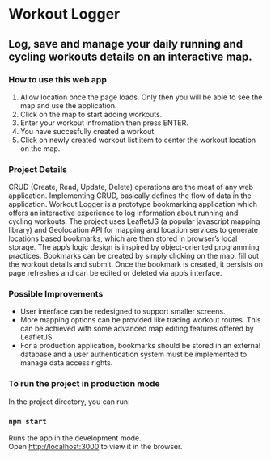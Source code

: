 # Workout Logger

## Log, save and manage your daily running and cycling workouts details on an interactive map.

### How to use this web app

1. Allow location once the page loads. Only then you will be able to see the map and use the application.
2. Click on the map to start adding workouts.
3. Enter your workout infromation then press ENTER.
4. You have succesfully created a workout.
5. Click on newly created workout list item to center the workout location on the map.

### Project Details

CRUD (Create, Read, Update, Delete) operations are the meat of any web application. Implementing CRUD, basically defines the flow of data in the application. 
Workout Logger is a prototype bookmarking application which offers an interactive experience to log information about running and cycling workouts. 
The project uses LeafletJS (a popular javascript mapping library) and Geolocation API for mapping and location services to generate locations based bookmarks, which are then stored in browser’s local storage. 
The app’s logic design is inspired by object-oriented programming practices. Bookmarks can be created by simply clicking on the map, fill out the workout details and submit. 
Once the bookmark is created, it persists on page refreshes and can be edited or deleted via app’s interface.

### Possible Improvements 

* User interface can be redesigned to support smaller screens.
* More mapping options can be provided like tracing workout routes. This can be achieved with some advanced map editing features offered by LeafletJS.
* For a production application, bookmarks should be stored in an external database and a user authentication system must be implemented to manage data access rights.

### To run the project in production mode

In the project directory, you can run:

### `npm start`

Runs the app in the development mode.\
Open [http://localhost:3000](http://localhost:3000) to view it in the browser.
